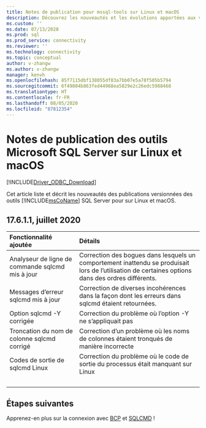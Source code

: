 ```yaml
---
title: Notes de publication pour mssql-tools sur Linux et macOS
description: Découvrez les nouveautés et les évolutions apportées aux versions publiées des outils Microsoft SQL Server.
ms.custom: ''
ms.date: 07/13/2020
ms.prod: sql
ms.prod_service: connectivity
ms.reviewer: ''
ms.technology: connectivity
ms.topic: conceptual
author: v-zhangw
ms.author: v-zhangw
manager: kenvh
ms.openlocfilehash: 85f7115dbf138055df83a7bb07e5a78f505b5794
ms.sourcegitcommit: 6f49804b863fed44968ea5829e2c26edc5988468
ms.translationtype: HT
ms.contentlocale: fr-FR
ms.lasthandoff: 08/05/2020
ms.locfileid: "87812354"
---
```

# <a name="release-notes-for-the-microsoft-sql-server-tools-on-linux-and-macos"></a>Notes de publication des outils Microsoft SQL Server sur Linux et macOS

[!INCLUDE[Driver_ODBC_Download](../../../includes/driver_odbc_download.md)]

Cet article liste et décrit les nouveautés des publications versionnées des outils [!INCLUDE[msCoName](../../../includes/msconame_md.md)] SQL Server pour sur Linux et macOS.

## <a name="17611-july-2020"></a>17.6.1.1, juillet 2020

| Fonctionnalité ajoutée | Détails |
| :------------ | :------ |
| Analyseur de ligne de commande sqlcmd mis à jour | Correction des bogues dans lesquels un comportement inattendu se produisait lors de l’utilisation de certaines options dans des ordres différents. |
| Messages d’erreur sqlcmd mis à jour | Correction de diverses incohérences dans la façon dont les erreurs dans sqlcmd étaient retournées. |
| Option sqlcmd -Y corrigée | Correction du problème où l’option -Y ne s’appliquait pas |
| Troncation du nom de colonne sqlcmd corrigé | Correction d’un problème où les noms de colonnes étaient tronqués de manière incorrecte |
| Codes de sortie de sqlcmd Linux | Correction du problème où le code de sortie du processus était manquant sur Linux |
| &nbsp; | &nbsp; |

## <a name="next-steps"></a>Étapes suivantes

Apprenez-en plus sur la connexion avec [BCP](connecting-with-bcp.md) et [SQLCMD](connecting-with-sqlcmd.md) !
